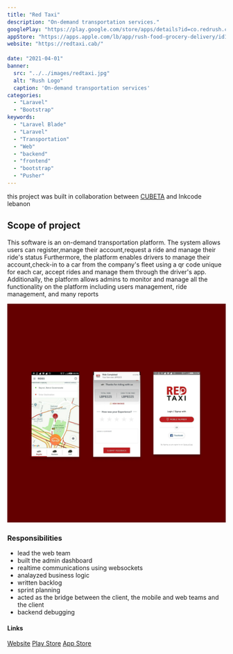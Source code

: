 ```yaml
---
title: "Red Taxi"
description: "On-demand transportation services."
googlePlay: "https://play.google.com/store/apps/details?id=co.redrush.client"
appStore: "https://apps.apple.com/lb/app/rush-food-grocery-delivery/id1590468108"
website: "https://redtaxi.cab/"

date: "2021-04-01"
banner:
  src: "../../images/redtaxi.jpg"
  alt: "Rush Logo"
  caption: 'On-demand transportation services'
categories:
  - "Laravel"
  - "Bootstrap"
keywords:
  - "Laravel Blade"
  - "Laravel"
  - "Transportation"
  - "Web"
  - "backend"
  - "frontend"
  - "bootstrap"
  - "Pusher"
---
```



this project was built in collaboration between <u><a href="https://cubeta.io/">CUBETA</a></u> and Inkcode lebanon
## Scope of project

This software is an on-demand transportation platform.
The system allows users can register,manage their account,request a ride and manage their ride's status 
Furthermore, the platform enables drivers to manage their account,check-in to a car from the company's fleet using a qr code unique for each car, accept rides and manage them through the driver's app.
Additionally, the platform allows admins to monitor and manage all the functionality on the platform including users management, ride management, and many reports


![Rush app.](../../images/red.jpg )

### Responsibilities

- lead the web team
- built the admin dashboard
- realtime communications using websockets
- analayzed business logic
- written backlog
- sprint planning
- acted as the bridge between the client, the mobile and web teams and the client
- backend debugging

#### Links

<u><a href="https://redtaxi.cab/">Website</a></u>
<u><a href="https://play.google.com/store/apps/details?id=com.customer.redtaxi">Play Store</a></u>
<u><a href="https://apps.apple.com/lb/app/red-taxi-lb/id1481695744">App Store</a></u>





